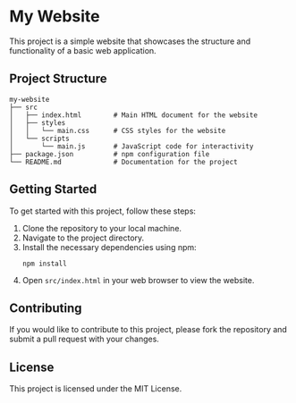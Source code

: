 # My Website

This project is a simple website that showcases the structure and functionality of a basic web application.

## Project Structure

```
my-website
├── src
│   ├── index.html        # Main HTML document for the website
│   ├── styles
│   │   └── main.css      # CSS styles for the website
│   └── scripts
│       └── main.js       # JavaScript code for interactivity
├── package.json          # npm configuration file
└── README.md             # Documentation for the project
```

## Getting Started

To get started with this project, follow these steps:

1. Clone the repository to your local machine.
2. Navigate to the project directory.
3. Install the necessary dependencies using npm:
   ```
   npm install
   ```
4. Open `src/index.html` in your web browser to view the website.

## Contributing

If you would like to contribute to this project, please fork the repository and submit a pull request with your changes.

## License

This project is licensed under the MIT License.